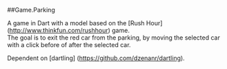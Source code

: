 ##Game.Parking 

A game in Dart with a model based on the 
[Rush Hour] (http://www.thinkfun.com/rushhour) game.  
The goal is to exit the red car from the parking, 
by moving the selected car with a click before of after the selected car. 

Dependent on [dartling] (https://github.com/dzenanr/dartling).
